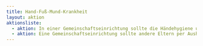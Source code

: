 ```yaml
---
title: Hand-Fuß-Mund-Krankheit
layout: aktion
aktionsliste:
  - aktion: In einer Gemeinschaftseinrichtung sollte die Händehygiene und die Oberflächendesinfektion intensiviert werden
  - aktion: Eine Gemeinschaftseinrichtung sollte andere Eltern per Aushang darüber informieren, dass ihr Kind ggf. an Hand-Fuß-Mund erkrankt
---
```

